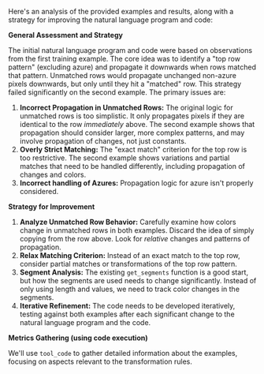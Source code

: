 Here's an analysis of the provided examples and results, along with a strategy for improving the natural language program and code:

**General Assessment and Strategy**

The initial natural language program and code were based on observations from the first training example.  The core idea was to identify a "top row pattern" (excluding azure) and propagate it downwards when rows matched that pattern. Unmatched rows would propagate unchanged non-azure pixels downwards, but only until they hit a "matched" row. This strategy failed significantly on the second example. The primary issues are:

1.  **Incorrect Propagation in Unmatched Rows:** The original logic for unmatched rows is too simplistic. It only propagates pixels if they are identical to the row *immediately* above.  The second example shows that propagation should consider larger, more complex patterns, and may involve propagation of changes, not just constants.
2.  **Overly Strict Matching:** The "exact match" criterion for the top row is too restrictive. The second example shows variations and partial matches that need to be handled differently, including propagation of changes and colors.
3.  **Incorrect handling of Azures:** Propagation logic for azure isn't properly considered.

**Strategy for Improvement**

1.  **Analyze Unmatched Row Behavior:** Carefully examine how colors change in unmatched rows in both examples. Discard the idea of simply copying from the row above.  Look for *relative* changes and patterns of propagation.
2.  **Relax Matching Criterion:** Instead of an exact match to the top row, consider partial matches or transformations of the top row pattern.
3.  **Segment Analysis:** The existing `get_segments` function is a good start, but how the segments are used needs to change significantly. Instead of only using length and values, we need to track color changes in the segments.
4.  **Iterative Refinement:**  The code needs to be developed iteratively, testing against both examples after each significant change to the natural language program and the code.

**Metrics Gathering (using code execution)**

We'll use `tool_code` to gather detailed information about the examples, focusing on aspects relevant to the transformation rules.

